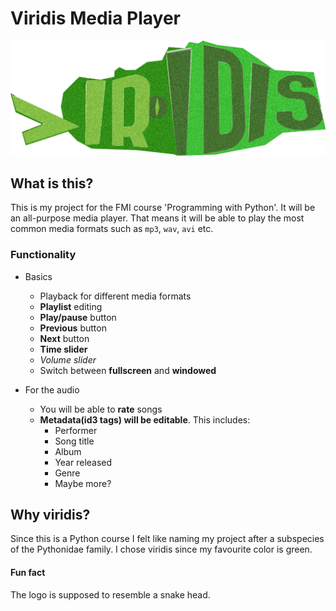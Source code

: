 Viridis Media Player
====================

![alt tag](viridis.bmp)


What is this?
-------------

This is my project for the FMI course 'Programming with Python'.
It will be an all-purpose media player. That means it will be able to play the most common media formats such as `mp3`, `wav`, `avi` etc.

### Functionality

* Basics
	- Playback for different media formats
	- __Playlist__ editing
	- __Play/pause__ button
	- __Previous__ button
	- __Next__ button
	- __Time slider__
	- _Volume slider_
	- Switch between __fullscreen__ and __windowed__

* For the audio
	- You will be able to __rate__ songs
	- __Metadata(id3 tags) will be editable__. This includes:
		+ Performer
		+ Song title
		+ Album
		+ Year released
		+ Genre
		+ Maybe more?

Why viridis?
------------

Since this is a Python course I felt like naming my project after a subspecies of the Pythonidae family.
I chose viridis since my favourite color is green.

#### Fun fact

The logo is supposed to resemble a snake head.
